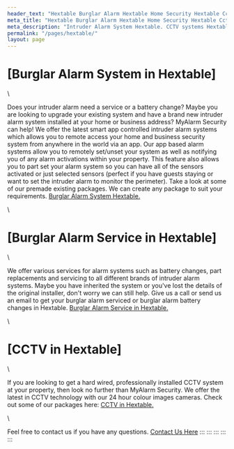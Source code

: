 ```yaml
---
header_text: "Hextable Burglar Alarm Hextable Home Security Hextable Cctv"
meta_title: "Hextable Burglar Alarm Hextable Home Security Hextable Cctv"
meta_description: "Intruder Alarm System Hextable. CCTV systems Hextable. Burglar Alarm Service Alarm Battery Hextable. Hextable Security Alarm Fault. Contact us  020 8302 4065"
permalink: "/pages/hextable/"
layout: page
---
```


# [Burglar Alarm System in Hextable] 

\

Does your intruder alarm need a service or a battery change? Maybe you are looking to upgrade your existing system and have a brand new intruder alarm system installed at your home or business address? MyAlarm Security can help! We offer the latest smart app controlled intruder alarm systems which allows you to remote access your home and business security system from anywhere in the world via an app. Our app based alarm systems allow you to remotely set/unset your system as well as notifying you of any alarm activations within your property. This feature also allows you to part set your alarm system so you can have all of the sensors activated or just selected sensors (perfect if you have guests staying or want to set the intruder alarm to monitor the perimeter). Take a look at some of our premade existing packages. We can create any package to suit your requirements. [Burglar Alarm System Hextable.](../categories/burglar-alarms.php.html)

\

# [Burglar Alarm Service in Hextable] 

\

We offer various services for alarm systems such as battery changes, part replacements and servicing to all different brands of intruder alarm systems. Maybe you have inherited the system or you\'ve lost the details of the original installer, don\'t worry we can still help. Give us a call or send us an email to get your burglar alarm serviced or burglar alarm battery changes in Hextable. [Burglar Alarm Service in Hextable.](../categories/servicing-and-repairs.php.html)

\

# [CCTV in Hextable] 

\

If you are looking to get a hard wired, professionally installed CCTV system at your property, then look no further than MyAlarm Security. We offer the latest in CCTV technology with our 24 hour colour images cameras. Check out some of our packages here: [CCTV in Hextable.](../categories/cctv.php.html)

\

Feel free to contact us if you have any questions. [Contact Us Here](../contact.php.html)
:::
:::
:::
:::
:::